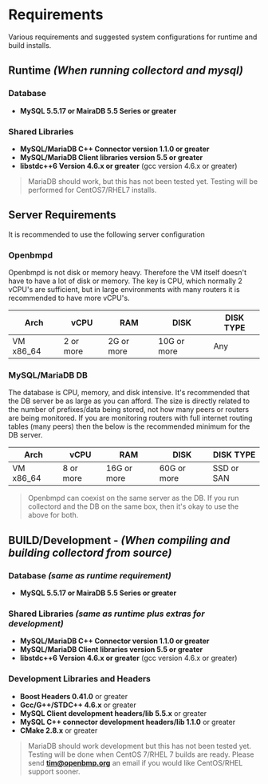 
Requirements
============
Various requirements and suggested system configurations for runtime and build installs. 

Runtime *(When running collectord and mysql)*
-----------------------------------------

### Database
* **MySQL 5.5.17 or MairaDB 5.5 Series or greater**

### Shared Libraries
* **MySQL/MariaDB C++ Connector version 1.1.0 or greater** 
* **MySQL/MariaDB Client libraries version 5.5 or greater**
* **libstdc++6 Version 4.6.x or greater**  (gcc version 4.6.x or greater)

> MariaDB should work, but this has not been tested yet.  Testing will be performed for CentOS7/RHEL7 installs.

Server Requirements
-------------------
It is recommended to use the following server configuration


### Openbmpd 
Openbmpd is not disk or memory heavy.  Therefore the VM itself doesn't have to have a lot of disk or memory.  The key is CPU, which normally 2 vCPU's are sufficient, but in large environments with many routers it is recommended to have more vCPU's. 

| Arch      | vCPU      | RAM        | DISK        | DISK TYPE |
| --------- | --------- | ---------- | ----------- | ----------| 
| VM x86_64 | 2 or more | 2G or more | 10G or more | Any       |

### MySQL/MariaDB DB
The database is CPU, memory, and disk intensive. It's recommended that the DB server be as large as you can afford.  The size is directly related to the number of prefixes/data being stored, not how many peers or routers are being monitored. If you are monitoring routers with full internet routing tables (many peers) then the below is the recommended minimum for the DB server. 

| Arch      | vCPU      | RAM         | DISK        | DISK TYPE  |
| --------- | --------- | ----------- | ----------- | -----------| 
| VM x86_64 | 8 or more | 16G or more | 60G or more | SSD or SAN |

>  Openbmpd can coexist on the same server as the DB.  If you run collectord and the DB on the same box, then it's okay to use the above for both.  


BUILD/Development - *(When compiling and building collectord from source)*
--------------------------------------------------------------------

### Database *(same as runtime requirement)*
* **MySQL 5.5.17 or MairaDB 5.5 Series or greater**

### Shared Libraries *(same as runtime plus extras for development)*
* **MySQL/MariaDB C++ Connector version 1.1.0 or greater** 
* **MySQL/MariaDB Client libraries version 5.5 or greater**
* **libstdc++6 Version 4.6.x or greater**  (gcc version 4.6.x or greater)

### Development Libraries and Headers
* **Boost Headers 0.41.0** or greater
* **Gcc/G++/STDC++ 4.6.x** or greater
* **MySQL Client development headers/lib 5.5.x** or greater
* **MySQL C++ connector development headers/lib 1.1.0** or greater
* **CMake 2.8.x** or greater

> MariaDB should work development but this has not been tested yet.  Testing will be done
> when CentOS 7/RHEL 7 builds are ready.  Please send **tim@openbmp.org** an email if you would like CentOS/RHEL support sooner.  

